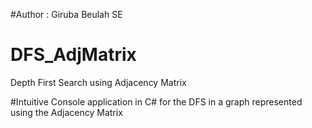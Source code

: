 
#Author : Giruba Beulah SE
# DFS_AdjMatrix
Depth First Search using Adjacency Matrix

#Intuitive Console application in C# for the DFS in a graph represented using the Adjacency Matrix
